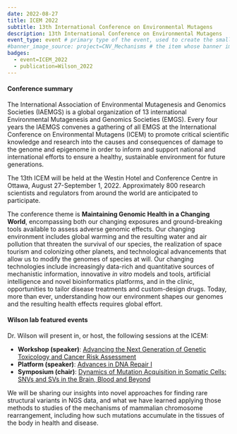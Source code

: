 ```yaml
---
date: 2022-08-27
title: ICEM 2022
subtitle: 13th International Conference on Environmental Mutagens
description: 13th International Conference on Environmental Mutagens
event_type: event # primary type of the event, used to create the small, colored post callout
#banner_image_source: project=CNV_Mechanisms # the item whose banner image will be adopted by this event
badges:
  - event=ICEM_2022 
  - publication=Wilson_2022
---
```


#### Conference summary

The International Association of Environmental Mutagenesis and Genomics Societies (IAEMGS) 
is a global organization of 13 international Environmental Mutagenesis and Genomics Societies (EMGS). 
Every four years the IAEMGS convenes a gathering of all EMGS at the International Conference on Environmental Mutagens (ICEM)
to promote critical scientific knowledge and research into the causes and consequences of damage to the genome and epigenome 
in order to inform and support national and international efforts to ensure a healthy, sustainable environment for future generations.  

The 13th ICEM will be held at the Westin Hotel and Conference Centre in Ottawa, August 27-September 1, 2022. 
Approximately 800 research scientists and regulators from around the world are anticipated to participate. 

The conference theme is **Maintaining Genomic Health in a Changing World**,
encompassing both our changing exposures and ground-breaking tools available to assess adverse genomic effects. 
Our changing environment includes global warming and the resulting water and air pollution that threaten the survival of our species, the realization of space tourism and colonizing other planets, and technological advancements that allow us to modify the genomes of species at will. Our changing technologies include increasingly data-rich and quantitative sources of mechanistic information, innovative _in vitro_ models and tools, artificial intelligence and novel bioinformatics platforms, and in the clinic, opportunities to tailor disease treatments and custom-design drugs. Today, more than ever, understanding how our environment shapes our genomes and the resulting health effects requires global effort. 

#### Wilson lab featured events

Dr. Wilson will present in, or host, the following sessions at the ICEM:

- **Workshop (speaker)**: [Advancing the Next Generation of Genetic Toxicology and Cancer Risk Assessment](https://www.emgs-us.org/p/cm/ld/fid=529)
- **Platform (speaker)**: [Advances in DNA Repair I](https://www.emgs-us.org/p/cm/ld/fid=542)
- **Symposium (chair)**: [Dynamics of Mutation Acquisition in Somatic Cells: SNVs and SVs in the Brain, Blood and Beyond](https://www.emgs-us.org/p/cm/ld/fid=527)

We will be sharing our insights into novel approaches for finding rare structural variants in NGS data,
and what we have learned applying those methods to studies of the mechanisms of mammalian chromosome rearrangement,
including how such mutations accumulate in the tissues of the body in health and disease.

